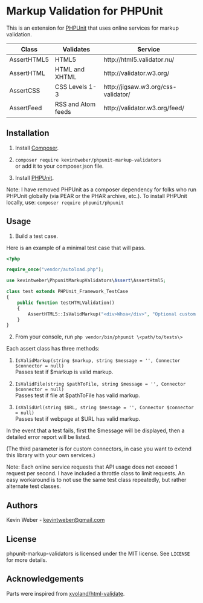 # Markup Validation for PHPUnit

This is an extension for [PHPUnit][phpunit] that uses online services for markup validation.

<table>
<thead>
<tr><th>Class</th><th>Validates</th><th>Service</th></tr>
</thead>
<tbody>
<tr><td>AssertHTML5</td><td>HTML5</td><td>http://html5.validator.nu/</td></tr>
<tr><td>AssertHTML</td><td>HTML and XHTML</td><td>http://validator.w3.org/</td></tr>
<tr><td>AssertCSS</td><td>CSS Levels 1-3</td><td>http://jigsaw.w3.org/css-validator/</td></tr>
<tr><td>AssertFeed</td><td>RSS and Atom feeds</td><td>http://validator.w3.org/feed/</td></tr>
</tbody>
</table>

## Installation

1) Install [Composer][composer].

2) `composer require kevintweber/phpunit-markup-validators`<br />or add it to your composer.json file.

3) Install [PHPUnit][phpunit].

Note: I have removed PHPUnit as a composer dependency for folks who run PHPUnit globally (via PEAR or the PHAR archive, etc.).  To install PHPUnit locally, use: `composer require phpunit/phpunit`

## Usage

1) Build a test case.

Here is an example of a minimal test case that will pass.

```php
<?php

require_once("vendor/autoload.php");

use kevintweber\PhpunitMarkupValidators\Assert\AssertHtml5;

class test extends PHPUnit_Framework_TestCase
{
    public function testHTMLValidation()
    {
        AssertHTML5::IsValidMarkup("<div>Whoa</div>", "Optional custom message.");
    }
}
```

2) From your console, run `php vendor/bin/phpunit \<path/to/tests\>`

Each assert class has three methods:

1) `IsValidMarkup(string $markup, string $message = '', Connector $connector = null)`<br />Passes test if $markup is valid markup.

2) `IsValidFile(string $pathToFile, string $message = '', Connector $connector = null)`<br />Passes test if file at $pathToFile has valid markup.

3) `IsValidUrl(string $URL, string $message = '', Connector $connector = null)`<br />Passes test if webpage at $URL has valid markup.

In the event that a test fails, first the $message will be displayed, then a detailed error report will be listed.

(The third parameter is for custom connectors, in case you want to extend this library with your own services.)

Note: Each online service requests that API usage does not exceed 1 request per second.  I have included a throttle class to limit requests.  An easy workaround is to not use the same test class repeatedly, but rather alternate test classes.

## Authors
Kevin Weber - kevintweber@gmail.com

## License
phpunit-markup-validators is licensed under the MIT license.  See `LICENSE` for more details.

## Acknowledgements
Parts were inspired from [xvoland/html-validate].

[composer]: http://getcomposer.org/
[phpunit]: https://github.com/sebastianbergmann/phpunit
[validator.nu]: http://validator.nu
[validator.nu/presets]: http://about.validator.nu/#presets
[validator.nu/tos]: http://about.validator.nu/#tos
[xvoland/html-validate]: https://github.com/xvoland/html-validate
